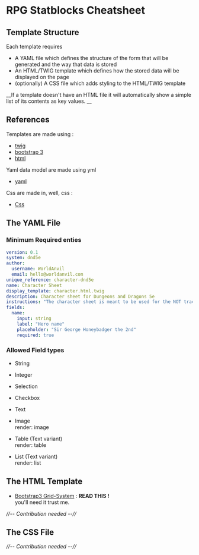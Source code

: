 # RPG Statblocks Cheatsheet

## Template Structure
Each template requires 
- A YAML file which defines the structure of the form that will be generated and the way that data is stored
- An HTML/TWIG template which defines how the stored data will be displayed on the page
- (optionally) A CSS file which adds styling to the HTML/TWIG template

__If a template doesn't have an HTML file it will automatically show a simple list of its contents as key values. __

## References
Templates are made using :
- [twig](https://twig.symfony.com/doc/2.x/)
- [bootstrap 3](http://getbootstrap.com/docs/3.3/)
- [html](https://www.w3schools.com/Html/)

Yaml data model are made using yml
- [yaml](http://yaml.org/)

Css are made in, well, css :
- [Css](https://www.w3schools.com/css/)

## The YAML File
### Minimum Required enties

```yaml
version: 0.1
system: dnd5e
author: 
  username: WorldAnvil
  email: hello@worldanvil.com
unique_reference: character-dnd5e
name: Character Sheet
display_template: character.html.twig
description: Character sheet for Dungeons and Dragons 5e
instructions: "The character sheet is meant to be used for the NOT trackable resources. Things like Curent HP, XP, Temporary HP, Ammunition, Class Resource, Spells remaining etc. will be tracked and used via the Campaign manager and the Digital Storyteller Screen (DSTS)"
fields:
  name:
    input: string
    label: "Hero name"
    placeholder: "Sir George Honeybadger the 2nd"
    required: true
```

### Allowed Field types

-  String

-  Integer

-  Selection

-  Checkbox

-  Text

-  Image  
  render: image

-  Table (Text variant)  
  render: table

-  List (Text variant)  
  render: list


## The HTML Template
- [Bootstrap3 Grid-System](https://getbootstrap.com/docs/3.3/css/#grid) : **READ THIS !**  
you'll need it trust me.

_//-- Contribution needed --//_
## The CSS File

_//-- Contribution needed --//_
